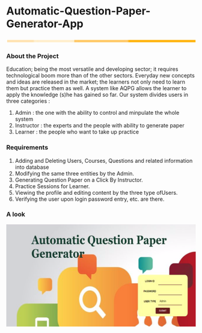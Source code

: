 # Automatic-Question-Paper-Generator-App
![alt text](https://github.com/DEEZZU/Automatic-Question-Paper-Generator-App/blob/master/line.png "title")

### About the Project 

Education; being the most versatile and developing sector; it requires technological boom more than of the other sectors. Everyday new concepts and ideas are released in the market; the learners not only need to learn them but practice them as well. A system like AQPG allows the learner to apply the knowledge (s)he has gained so far. Our system divides users in three categories : 
1. Admin : the one with the ability to control and minpulate the whole system
2. Instructor :  the experts and the people with ability to generate paper
3. Learner : the people who want to take up practice


### Requirements

1. Adding​ ​and​ ​Deleting​ ​Users,​ ​Courses,​ ​Questions​ ​and​ ​related information​ ​into​ ​database
2. Modifying​ ​the​ ​same​ ​three​ ​entities​ ​by​ ​the​ ​Admin.
3. Generating​ ​Question​ ​Paper​ ​on​ ​a​ ​Click​ ​By​ ​Instructor.
4. Practice​ ​Sessions​ ​for​ ​Learner.
5. Viewing​ ​the​ ​profile​ ​and​ ​editing​ ​content​ ​by​ ​the​ ​three​ ​type​ ​of​ ​Users.
6. Verifying​ ​the​ ​user​ ​upon​ ​login​ ​password entry,​ ​etc.​ ​are​ ​there.

### A look

![alt text](https://github.com/DEEZZU/Automatic-Question-Paper-Generator-App/blob/master/cover.png "cover page")
